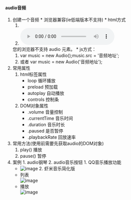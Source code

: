 #### audio音频

  1. 创建一个音频
    * 浏览器兼容(ie低端版本不支持)
    * html方式
      1. <audio src="音频地址" />
      2. <audio controls>
          <source src="horse.ogg" type="audio/ogg">
          <source src="horse.mp3" type="audio/mpeg">
        您的浏览器不支持 audio 元素。
        </audio>
    * js方式：
      1. var music = new Audio();music.src = '音频地址';
      2. 或者 var music = new Audio('音频地址');
  2. 常用属性
     1. html标签属性
        * loop 循环播放
        * preload 预加载
        * autoplay 自动播放
        * controls 控制条
     2. DOM对象属性
        * .volume 音量控制
        * .currentTime 音乐时间
        * .duration   音乐时长
        * .paused  是否暂停
        * .playbackRate 回放速率  
  3. 常用方法(使用前需要先获取audio的DOM对象)
     1. play() 播放
     2. pause() 暂停
  4. 案例
    1. audio钢琴
    2. audio音乐按钮
    1. QQ音乐播放功能
      * ![image](https://github.com/highmind/Study/raw/master/preview-img/qq-music.png)
    2. 虾米音乐简化版
      * 列表 <br>
       ![image](https://github.com/highmind/Study/raw/master/preview-img/xiami-list.png)
      * 播放 <br>
       ![image](https://github.com/highmind/Study/raw/master/preview-img/xiami-play.png)
